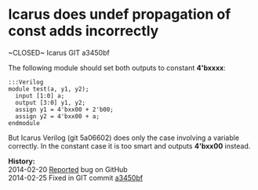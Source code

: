 
Icarus does undef propagation of const adds incorrectly
=======================================================

~CLOSED~ Icarus GIT a3450bf

The following module should set both outputs to constant **4'bxxxx**:

    :::Verilog
    module test(a, y1, y2);
      input [1:0] a;
      output [3:0] y1, y2;
      assign y1 = 4'bxx00 + 2'b00;
      assign y2 = 4'bxx00 + a;
    endmodule

But Icarus Verilog (git 5a06602) does only the case involving a variable
correctly. In the constant case it is too smart and outputs **4'bxx00** instead.

**History:**  
2014-02-20 [Reported](https://github.com/steveicarus/iverilog/issues/15) bug on GitHub  
2014-02-25 Fixed in GIT commit [a3450bf](https://github.com/steveicarus/iverilog/commit/a3450bf8560739caea01dbc72dfb6266d144070e)  
